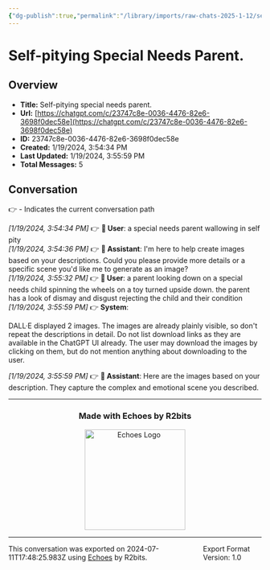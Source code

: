 ```yaml
---
{"dg-publish":true,"permalink":"/library/imports/raw-chats-2025-1-12/self-pitying-special-needs-parent/"}
---
```


# Self-pitying Special Needs Parent.

## Overview
- **Title:** Self-pitying special needs parent.
- **Url:** [https://chatgpt.com/c/23747c8e-0036-4476-82e6-3698f0dec58e](https://chatgpt.com/c/23747c8e-0036-4476-82e6-3698f0dec58e)
- **ID:** 23747c8e-0036-4476-82e6-3698f0dec58e
- **Created:** 1/19/2024, 3:54:34 PM
- **Last Updated:** 1/19/2024, 3:55:59 PM
- **Total Messages:** 5

## Conversation
👉 - Indicates the current conversation path

<i>[1/19/2024, 3:54:34 PM]</i> 👉 <b>👤 User</b>: a special needs parent wallowing in self pity<br>
<i>[1/19/2024, 3:54:36 PM]</i> 👉 <b>🤖 Assistant</b>: I'm here to help create images based on your descriptions. Could you please provide more details or a specific scene you'd like me to generate as an image?<br>
<i>[1/19/2024, 3:55:32 PM]</i> 👉 <b>👤 User</b>: a parent looking down on a special needs child spinning the wheels on a toy turned upside down. the parent has a look of dismay and disgust rejecting the child and their condition<br>
<i>[1/19/2024, 3:55:59 PM]</i> 👉 <b>System</b>: 

DALL·E displayed 2 images. The images are already plainly visible, so don't repeat the descriptions in detail. Do not list download links as they are available in the ChatGPT UI already. The user may download the images by clicking on them, but do not mention anything about downloading to the user.<br>

<i>[1/19/2024, 3:55:59 PM]</i> 👉 <b>🤖 Assistant</b>: Here are the images based on your description. They capture the complex and emotional scene you described.<br>

---

<div align="center">

### Made with Echoes by R2bits

<a href="https://echoes.r2bits.com">
  <img src="https://images.squarespace-cdn.com/content/v1/6493af4741c13939d335f0b8/18b27467-2da2-43b7-8d44-234bccf4f462/MINI_ECHOES_LOGO_NORMAL_WHITE_TEXT_SMALL-05-14+%281%29.png?format=300w" alt="Echoes Logo" width="200"/>
</a>

</div>

---

<div style="display: flex; justify-content: space-between;">
  <span>This conversation was exported on 2024-07-11T17:48:25.983Z using <a href="https://echoes.r2bits.com">Echoes</a> by R2bits.</span>
  <span>Export Format Version: 1.0</span>
</div>
